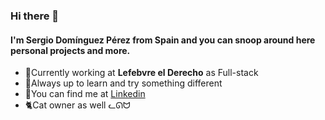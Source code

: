 ### Hi there 👋

#### I'm Sergio Domínguez Pérez from Spain and you can snoop around here personal projects and more. 

* 💼Currently working at **Lefebvre el Derecho** as Full-stack
* 🪬Always up to learn and try something different
* 🔎You can find me at [Linkedin](https://www.linkedin.com/in/sergiodominguezperez/)
* 🐈Cat owner as well ᓚᘏᗢ

